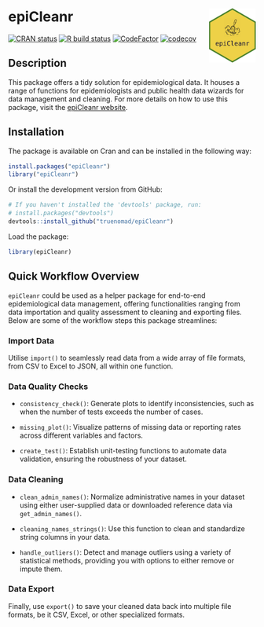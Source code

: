 # epiCleanr <img src="man/figures/logo.png" align="right" height="128" style="float:right; height:110px;"/>

<!-- badges: start -->
[![CRAN status](https://www.r-pkg.org/badges/version/epiCleanr)](https://cran.r-project.org/package=epiCleanr)
[![R build status](https://github.com/truenomad/epicleanr/workflows/R-CMD-check/badge.svg)](https://github.com/truenomad/epicleanr/actions)
[![CodeFactor](https://www.codefactor.io/repository/github/truenomad/epicleanr/badge)](https://www.codefactor.io/repository/github/truenomad/epicleanr)
[![codecov](https://codecov.io/gh/truenomad/epiCleanr/graph/badge.svg?token=F0H9LLAXAX)](https://app.codecov.io/gh/truenomad/epiCleanr?branch=main)

## Description

This package offers a tidy solution for epidemiological data. It houses
a range of functions for epidemiologists and public health data wizards
for data management and cleaning. For more details on how to use this package, visit the 
[epiCleanr website](https://truenomad.github.io/epiCleanr/articles/using_epicleanr.html).

## Installation

The package is available on Cran and can be installed in the following
way:

``` r
install.packages("epiCleanr")
library("epiCleanr")
```

Or install the development version from GitHub:

``` r
# If you haven't installed the 'devtools' package, run:
# install.packages("devtools")
devtools::install_github("truenomad/epiCleanr")
```

Load the package:

``` r
library(epiCleanr)
```

## Quick Workflow Overview

`epiCleanr` could be used as a helper package for end-to-end epidemiological 
data management, offering functionalities ranging from data importation and 
quality assessment to cleaning and exporting files. Below are some of the 
workflow steps this package streamlines:

### Import Data

Utilise `import()` to seamlessly read data from a wide array of file
formats, from CSV to Excel to JSON, all within one function.

### Data Quality Checks

-   `consistency_check()`: Generate plots to identify inconsistencies,
    such as when the number of tests exceeds the number of cases.

-   `missing_plot()`: Visualize patterns of missing data or reporting
    rates across different variables and factors.

-   `create_test()`: Establish unit-testing functions to automate data
    validation, ensuring the robustness of your dataset.

### Data Cleaning

-   `clean_admin_names()`: Normalize administrative names in your
    dataset using either user-supplied data or downloaded reference data
    via `get_admin_names()`.

-   `cleaning_names_strings()`: Use this function to clean and
    standardize string columns in your data.

-   `handle_outliers()`: Detect and manage outliers using a variety of
    statistical methods, providing you with options to either remove or
    impute them.

### Data Export

Finally, use `export()` to save your cleaned data back into multiple
file formats, be it CSV, Excel, or other specialized formats.
